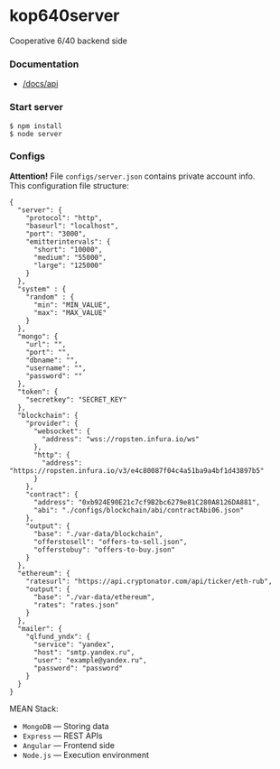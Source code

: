 # kop640server
Cooperative 6/40 backend side

### Documentation

* [/docs/api](/docs/api.md)

### Start server
 `$ npm install`  
 `$ node server`  

### Configs
**Attention!** File `configs/server.json` contains private account info.  
This configuration file structure:
```
{
  "server": {
    "protocol": "http",
    "baseurl": "localhost",
    "port": "3000",
    "emitterintervals": {
      "short": "10000",
      "medium": "55000",
      "large": "125000"
    }
  },
  "system" : {
    "random" : {
      "min": "MIN_VALUE",
      "max": "MAX_VALUE"
    }
  },
  "mongo": {
    "url": "",
    "port": "",
    "dbname": "",
    "username": "",
    "password": ""
  },
  "token": {
    "secretkey": "SECRET_KEY"
  },
  "blockchain": {
    "provider": {
      "websocket": {
        "address": "wss://ropsten.infura.io/ws"
      },
      "http": {
        "address": "https://ropsten.infura.io/v3/e4c80087f04c4a51ba9a4bf1d43897b5"
      }
    },
    "contract": {
      "address": "0xb924E90E21c7cf9B2bc6279e81C280A8126DA881",
      "abi": "./configs/blockchain/abi/contractAbi06.json"
    },
    "output": {
      "base": "./var-data/blockchain",
      "offerstosell": "offers-to-sell.json",
      "offerstobuy": "offers-to-buy.json"
    }
  },
  "ethereum": {
    "ratesurl": "https://api.cryptonator.com/api/ticker/eth-rub",
    "output": {
      "base": "./var-data/ethereum",
      "rates": "rates.json"
    }
  },
  "mailer": {
    "qlfund_yndx": {
      "service": "yandex",
      "host": "smtp.yandex.ru",
      "user": "example@yandex.ru",
      "password": "password"
    }
  }
}
``` 

MEAN Stack:
- `MongoDB` &mdash; Storing data
- `Express` &mdash; REST APIs
- `Angular` &mdash; Frontend side
- `Node.js` &mdash; Execution environment
